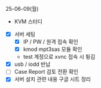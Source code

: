 25-06-09(월)
- KVM 스터디
- [x] 서버 세팅
	- [x] IP / PW / 원격 접속 확인
	- [x] kmod mpt3sas 모듈 확인
	- test 계정으로 xvnc 접속 시 튕김
- [x] usb / iodd 반납
- [ ] Case Report 검토 전환 확인
- [x] 서버 설치 관련 내용 구글 시트 정리